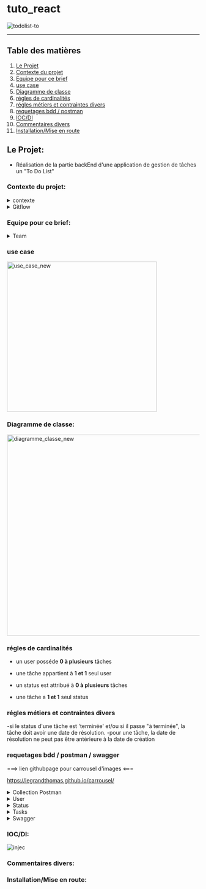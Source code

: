 # tuto_react

![todolist-to](https://github.com/LegrandThomas/TodoList/assets/103045194/6b4c2334-7740-4e3c-a6fb-9d5024f43a4d)

---

## Table des matières

1. [Le Projet](#le-projet)
2. [Contexte du projet](#contexte-du-projet)
3. [Equipe pour ce brief](#equipe-pour-ce-brief)
4. [use case](#use-case)
5. [Diagramme de classe](#diagramme-de-classe)
6. [régles de cardinalités](#régles-de-cardinalités)
7. [régles métiers et contraintes divers](#régles-métiers-et-contraintes-divers)
8. [requetages bdd / postman](#requetages-bdd--postman--swagger)
9. [IOC/DI](#iocdi)
10. [Commentaires divers](#Commentaires-divers)
11. [Installation/Mise en route](#installationmise-en-route)





## Le Projet:

* Réalisation de la partie backEnd d'une application de gestion de tâches un "To Do List"

 ### Contexte du projet:
  
  <details>
      <summary>contexte</summary>
      Vous allez concevoir les classes et les liens pour une application de gestion de tâches, également appelée ToDoList. L'objectif de l'application est de permettre aux utilisateurs d'ajouter, afficher, modifier et supprimer des tâches à réaliser et d'indiquer le status de la tâche ( à faire, en cours, terminée).

​
Fonctionnalités requises :

    Ajouter une tâche : L'utilisateur doit pouvoir ajouter une nouvelle tâche à la ToDoList. Chaque tâche aura un titre, une description, une date de création, une date d'échéance et un statut initial (à faire).
    Afficher la liste des tâches : L'utilisateur doit pouvoir voir la liste complète des tâches qu'il a ajoutées à la ToDoList. La liste devrait afficher le titre, la date d'échéance de chaque tâche et le statut.
    Modifier une tâche : L'utilisateur doit pouvoir modifier le titre, la description, la date d'échéance et le statut d'une tâche existante dans la ToDoList.
    Supprimer une tâche : L'utilisateur doit pouvoir supprimer une tâche de la ToDoList s'il n'a plus besoin de la réaliser.
    Filtrage des tâches par statut : Permettre aux utilisateurs de filtrer les tâches par statut (à faire, en cours, terminée).


Fonctionnalités avancées (Optionnelle) :

Pour ceux qui ont bien avancé et finit les fonctionnalités de base, vous pouvez intégrer la gestion des utilisteurs du ToDoList avec un système de connexion à l'application.

Contraintes :

    Concevez les classes pour représenter les entités de votre application : Task (tâche) , User (utilisateur) et Statut.
    Chaque classe doit avoir des propriétés pour représenter les attributs de l'entité. Par exemple, la classe Task pourrait avoir les propriétés suivantes : Title (titre), Description (description), CreatedDate      (date de création) et DueDate (date d'échéance) - User pourrait avoir : FirstName (Prénom), Name (Nom) et Email (Adresse e-mail) - Statut : Value (Valeur) .
    Définissez les liens entre les classes lorsque cela est nécessaire. Par exemple, une tâche est associée à un utilisateur qui l'a créée. Vous pouvez donc créer une relation entre la classe Task , la classe         User et le statut de la tâche.
    Assurez-vous d'utiliser les principes de l'encapsulation, de l'abstraction et de l'héritage pour concevoir vos classes de manière cohérente et modulaire.

N'hésitez pas à utiliser des diagrammes de classes pour visualiser les liens entre vos classes et mieux comprendre la structure de votre application.

L'objectif de ce sujet est de vous familiariser avec les concepts de base de la conception des classes pour une application de gestion de tâches. Bonne conception !


  </details>
  
  
<details>

<summary>Gitflow</summary>

  </details>




   ### Equipe pour ce brief:

<details>
<summary>Team</summary>
 
![femme](https://github.com/LegrandThomas/TodoList/assets/103045194/904ebd31-2c43-459b-9fde-86fd1d12b274)                      Florence

![avatar-homme(2)](https://github.com/LegrandThomas/TodoList/assets/103045194/09641e12-6955-41e5-93af-75fd5a598f32)            JB

![avatar-homme(3)](https://github.com/LegrandThomas/TodoList/assets/103045194/96a8c1ae-94e5-4a14-8b5e-90deb1229a6f)            Monir

![avatar-homme(4)](https://github.com/LegrandThomas/TodoList/assets/103045194/4e0ba620-9066-4a3e-b6e5-990bc296057d)            Pascal

![avatar-homme(5)](https://github.com/LegrandThomas/TodoList/assets/103045194/8d51767b-a971-4209-9e00-430a62fe73d0)            Thomas
   
  </details>

   ### use case


<img width="392" alt="use_case_new" src="https://github.com/LegrandThomas/TodoList/assets/103045194/a0433656-b141-4608-93ae-232eb2a3b4ed">



### Diagramme de classe:

<img width="525" alt="diagramme_classe_new" src="https://github.com/LegrandThomas/TodoList/assets/103045194/423ff443-b1e5-46a0-b00a-6d0b34921dd8">


### régles de cardinalités

- un user posséde **0 à plusieurs** tâches
- une tâche appartient à **1 et 1** seul user

- un status est attribué à **0 à plusieurs** tâches
- une tâche a **1 et 1** seul status

### régles métiers et contraintes divers

-si le status d'une tâche est 'terminée' et/ou si il passe "à terminée", la tâche doit avoir une date de résolution.
-pour une tâche, la date de résolution ne peut pas être antérieure à la date de création


### requetages bdd / postman / swagger

 ===> lien githubpage pour carrousel d'images <===

https://legrandthomas.github.io/carrousel/

<details>

<summary>Collection Postman</summary>

 ![collection_postman](https://github.com/LegrandThomas/TodoList/assets/103045194/419e54f5-b016-4165-9a68-db70cbe95d8b)
 
</details>

<details>
<summary>User</summary>

![postman_GetAllUsers](https://github.com/LegrandThomas/TodoList/assets/103045194/ea8eb0b5-6787-46b5-95cd-8741fd3795ff)

![postman_CreateUser](https://github.com/LegrandThomas/TodoList/assets/103045194/02cbae84-f565-416b-9160-fc7e6820e716)

![postman_deleteUserById](https://github.com/LegrandThomas/TodoList/assets/103045194/88e87b5e-f7f0-475c-b4f0-bbd20e7553a2)

![postman_GETUserById](https://github.com/LegrandThomas/TodoList/assets/103045194/a6041543-f2c0-4c11-8470-1e40062b53e1)

</details>

<details>
<summary>Status</summary>

![postman_GetallStatus](https://github.com/LegrandThomas/TodoList/assets/103045194/226b0a61-36bf-43c1-a573-606bf40410a6)

![postman_getStatusById](https://github.com/LegrandThomas/TodoList/assets/103045194/d6336617-c39b-4ac1-af3a-82d49b1b9cf4)

</details>


<details>
<summary>Tasks</summary>

![postman_GetAllTasks](https://github.com/LegrandThomas/TodoList/assets/103045194/c8fb835d-7474-4c49-842f-4faea96e4dae)

![postman_createTask](https://github.com/LegrandThomas/TodoList/assets/103045194/a0aa94ec-579f-4e1a-9e2f-cededd62a08a)

![postman_deteleTaskById](https://github.com/LegrandThomas/TodoList/assets/103045194/25330d35-be1d-4545-84cb-36dd19913cd9)

![postman_GetTaksByUserId](https://github.com/LegrandThomas/TodoList/assets/103045194/4c2beb4f-1eb3-4466-9b88-c173b4e1faf8)

![postman_getTaskById](https://github.com/LegrandThomas/TodoList/assets/103045194/8373af3f-1724-4fd9-8474-35d27ad98ec9)

![postman_GetTasksByStatus](https://github.com/LegrandThomas/TodoList/assets/103045194/a85f89db-3179-4f45-a323-1d8d45ab4382)

</details>


<details>
<summary>Swagger</summary>

![swagger1](https://github.com/LegrandThomas/TodoList/assets/103045194/1467ca23-1c83-481d-a203-5f79a64747d3)

![swagger2](https://github.com/LegrandThomas/TodoList/assets/103045194/dd72f443-e25e-4dbe-8680-4c201c6a244f)

</details>

### IOC/DI:

![injec](https://github.com/LegrandThomas/TodoList/assets/103045194/85821bb0-8fd5-4399-b89b-2c48d045e7f9)

### Commentaires divers:

### Installation/Mise en route:

